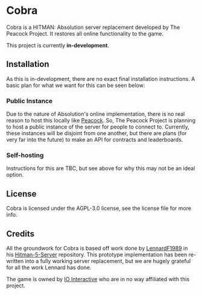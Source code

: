 # Cobra

Cobra is a HITMAN: Absolution server replacement developed by The Peacock Project. It restores all online functionality to the game.

This project is currently **in-development**.

## Installation

As this is in-development, there are no exact final installation instructions. A basic plan for what we
want for this can be seen below:

### Public Instance

Due to the nature of Absolution's online implementation, there is no real reason to host this locally like
[Peacock](https://github.com/thepeacockproject/Peacock). So, The Peacock Project is planning to host a public
instance of the server for people to connect to. Currently, these instances will be disjoint from one another,
but there are plans (for very far into the future) to make an API for contracts and leaderboards.

### Self-hosting

Instructions for this are TBC, but see above for why this may not be an ideal option.

## License

Cobra is licensed under the AGPL-3.0 license, see the license file for more info.

## Credits

All the groundwork for Cobra is based off work done by [LennardF1989](https://github.com/LennardF1989) in his
[Hitman-5-Server](https://github.com/LennardF1989/Hitman-5-Server) repository. This prototype implementation
has been re-written into a fully working server replacement, but we are hugely grateful for all the work Lennard
has done.

The game is owned by [IO Interactive](https://ioi.dk/) who are in no way affiliated with this project.
